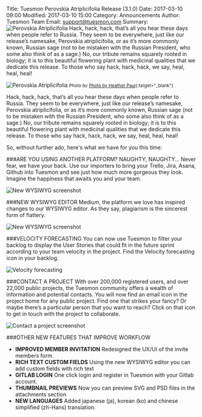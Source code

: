 Title: Tuesmon Perovskia Atriplicifolia Release (3.1.0)
Date: 2017-03-10 09:00
Modified: 2017-03-10 15:00
Category: Announcements
Author: Tuesmon Team
Email: support@tuesmon.com
Summary: ![Perovskia Atriplicifolia]({filename}/images/2017-03-10_changelog310/russian_sage_31.jpg) Hack, hack, hack, that’s all you hear these days when people refer to Russia. They seem to be everywhere, just like our release’s namesake, Perovskia atriplicifolia, or as it’s more commonly known, Russian sage (not to be mistaken with the Russian President, who some also think of as a sage.) No, our tribute remains squarely rooted in biology; it is to this beautiful flowering plant with medicinal qualities that we dedicate this release. To those who say hack, hack, hack, we say, heal, heal, heal!

![Perovskia Atriplicifolia]({filename}/images/2017-03-10_changelog310/russian_sage_31.jpg)
<small>Photo by [Photo by Heather Paul](https://www.flickr.com/photos/warriorwoman531/){:target="_blank"}</small>

Hack, hack, hack, that’s all you hear these days when people refer to Russia. They seem to be everywhere, just like our release’s namesake, Perovskia atriplicifolia, or as it’s more commonly known, Russian sage (not to be mistaken with the Russian President, who some also think of as a sage.) No, our tribute remains squarely rooted in biology; it is to this beautiful flowering plant with medicinal qualities that we dedicate this release. To those who say hack, hack, hack, we say, heal, heal, heal!

So, without further ado, here's what we have for you this time:

###ARE YOU USING ANOTHER PLATFORM? NAUGHTY, NAUGHTY...
Never fear, we have your back. Use our importers to bring your Trello, Jira, Asana, Github into Tuesmon and see just how much more gorgeous they look. Imagine the happiness that awaits you and your team.

![New WYSIWYG screenshot]({filename}/images/2017-03-10_changelog310/importer_b.gif)

###NEW WYSIWYG EDITOR
Medium, the platform we love has inspired changes to our WYSIWYG editor. As they say, plagiarism is the sincerest form of flattery.

![New WYSIWYG screenshot]({filename}/images/2017-03-10_changelog310/editor.gif)

###VELOCITY FORECASTING
You can now use Tuesmon to filter your backlog to display the User Stories that could fit in the future sprint according to your team velocity in the project. Find the Velocity forecasting icon in your backlog.

![Velocity forecasting]({filename}/images/2017-03-10_changelog310/velocity_b.gif)

###CONTACT A PROJECT
With over 200,000 registered users, and over 22,000 public projects, the Tuesmon community offers a wealth of information and potential contacts. You will now find an email icon in the project home for any public project. Find one that strikes your fancy? Or maybe there’s a particular person that you want to reach? Click on that icon to get in touch with the project to collaborate.

![Contact a project screenshot]({filename}/images/2017-03-10_changelog310/contact_b.gif)

###OTHER NEW FEATURES THAT IMPROVE WORKFLOW

- **IMPROVED MEMBER INVITATION** Redesigned the UX/UI of the invite members form.
- **RICH TEXT CUSTOM FIELDS** Using the new WYSIWYG editor you can add custom fields with rich text
- **GITLAB LOGIN** One click login and register in Tuesmon with your Gitlab account.
- **THUMBNAIL PREVIEWS** Now you can preview SVG and PSD files in the attachments section
- **NEW LANGUAGES** Added japanese (ja), korean (ko) and chinese simplified (zh-Hans) translation.
